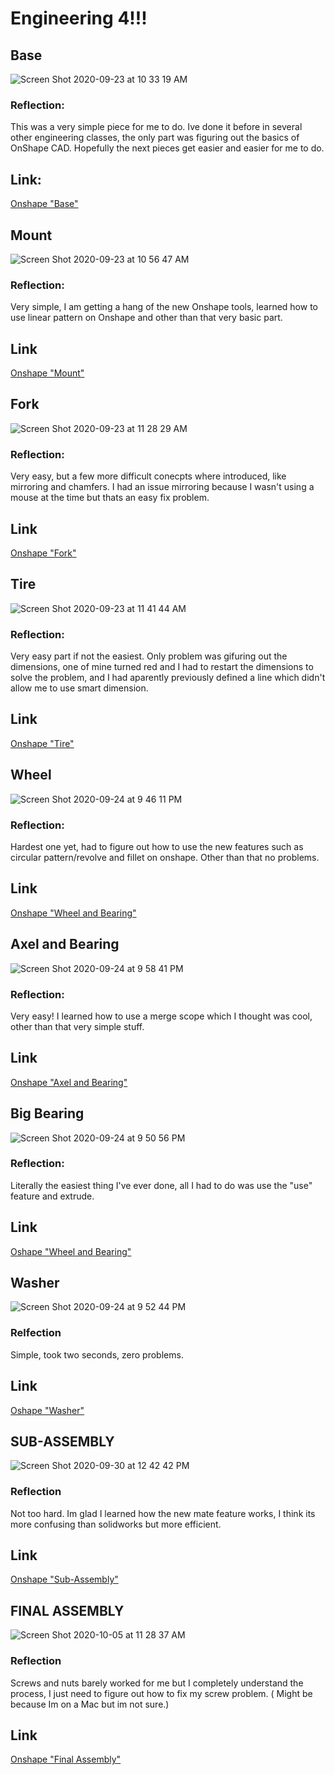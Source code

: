 # Engineering 4!!!

## Base
![Screen Shot 2020-09-23 at 10 33 19 AM](https://user-images.githubusercontent.com/54447117/94028566-eefb1280-fd89-11ea-8633-77556e63be5b.png)
### Reflection: 
This was a very simple piece for me to do. Ive done it before in several other engineering classes, the only part was figuring out the basics of OnShape CAD. Hopefully the next pieces get easier and easier for me to do. 
## Link: 
[Onshape "Base"](https://cvilleschools.onshape.com/documents/09d3efdee8318cc37a1f8ab5/w/d5decb265ca3a97ffa9a8744/e/318692543bd14456ad865737)


## Mount
![Screen Shot 2020-09-23 at 10 56 47 AM](https://user-images.githubusercontent.com/54447117/94030281-a3e1ff00-fd8b-11ea-99f6-fbdcbd56b67b.png)
### Reflection:
Very simple, I am getting a hang of the new Onshape tools, learned how to use linear pattern on Onshape and other than that very basic part.
## Link
[Onshape "Mount"](https://cvilleschools.onshape.com/documents/9889e2e7169161e7f7ceda81/w/bb9cdc6831fca4040694e3a5/e/3d87fab25794aab422a139cb)


## Fork
![Screen Shot 2020-09-23 at 11 28 29 AM](https://user-images.githubusercontent.com/54447117/94034386-f6251f00-fd8f-11ea-8036-e597eedb99b5.png)
### Reflection: 
Very easy, but a few more difficult conecpts where introduced, like mirroring and chamfers. I had an issue mirroring because I wasn't using a mouse at the time but thats an easy fix problem.
## Link
[Onshape "Fork"](https://cvilleschools.onshape.com/documents/2d82c2d2568941822bb77a99/w/87554984acac5bfb0a468095/e/3408b310d3334a8b6263b333)


## Tire
![Screen Shot 2020-09-23 at 11 41 44 AM](https://user-images.githubusercontent.com/54447117/94036203-0f2ecf80-fd92-11ea-8dc1-dc4e1f4dcde6.png)
### Reflection:
Very easy part if not the easiest. Only problem was gifuring out the dimensions, one of mine turned red and I had to restart the dimensions to solve the problem, and I had aparently previously defined a line which didn't allow me to use smart dimension.
## Link
[Onshape "Tire"](https://cvilleschools.onshape.com/documents/895b51b906e2912286b8105f/w/bea4df0faf83d4a2520569c0/e/8760e83f940d42c85af5277d)


## Wheel
![Screen Shot 2020-09-24 at 9 46 11 PM](https://user-images.githubusercontent.com/54447117/94217685-9f633680-feb0-11ea-95ca-64808f5edb2f.png)
### Reflection:
Hardest one yet, had to figure out how to use the new features such as circular pattern/revolve and fillet on onshape. Other than that no problems. 
## Link
[Onshape "Wheel and Bearing"](https://cvilleschools.onshape.com/documents/d0ba8b74ee4a358d852108cb/w/9fccd030e7ed9caebc475e59/e/3a3d9c045e9b5b20c1218612)


## Axel and Bearing
![Screen Shot 2020-09-24 at 9 58 41 PM](https://user-images.githubusercontent.com/54447117/94217905-27e1d700-feb1-11ea-9538-e4aeb4685920.png)
### Reflection:
Very easy! I learned how to use a merge scope which I thought was cool, other than that very simple stuff.
## Link
[Onshape "Axel and Bearing"](https://cvilleschools.onshape.com/documents/20127fe4a38a1193155e7285/w/011e284eb08b746e4b9ba54f/e/80610f470389cecd1caab8ab)


## Big Bearing
![Screen Shot 2020-09-24 at 9 50 56 PM](https://user-images.githubusercontent.com/54447117/94217990-624b7400-feb1-11ea-897d-6ea77a672adf.png)
### Reflection:
Literally the easiest thing I've ever done, all I had to do was use the "use" feature and extrude.
## Link
[Oshape "Wheel and Bearing"](https://cvilleschools.onshape.com/documents/d0ba8b74ee4a358d852108cb/w/9fccd030e7ed9caebc475e59/e/3a3d9c045e9b5b20c1218612)


## Washer
![Screen Shot 2020-09-24 at 9 52 44 PM](https://user-images.githubusercontent.com/54447117/94218159-c40bde00-feb1-11ea-8b9a-7d45f3ecf168.png)
### Relfection
Simple, took two seconds, zero problems.
## Link
[Oshape "Washer"](https://cvilleschools.onshape.com/documents/af707825ad88bce5b600d5a8/w/6b26c14f5fc247e0bdae9395/e/acc8055d748d1aa766cc3297)




## SUB-ASSEMBLY

![Screen Shot 2020-09-30 at 12 42 42 PM](https://user-images.githubusercontent.com/54447117/94714916-c9867f80-031a-11eb-9e83-21b75dc18942.png)
### Reflection
Not too hard. Im glad I learned how the new mate feature works, I think its more confusing than solidworks but more efficient.
## Link
[Onshape "Sub-Assembly"](https://cvilleschools.onshape.com/documents/09393425546de217f8cbeeee/w/39b826fe79dd43c2bd6eaa2d/e/1f5647e9ab87ac03bfc4d0d9)


## FINAL ASSEMBLY

![Screen Shot 2020-10-05 at 11 28 37 AM](https://user-images.githubusercontent.com/54447117/95099718-412f2280-06fe-11eb-8ec7-3ccacefcc621.png)
### Reflection
Screws and nuts barely worked for me but I completely understand the process, I just need to figure out how to fix my screw problem. ( Might be because Im on a Mac but im not sure.)
## Link
[Onshape "Final Assembly"](https://cvilleschools.onshape.com/documents/00064b49c712c6e8f967f612/w/a79d73283fc70aa53339cc64/e/6bec152fd52e19d26a963e4e)
